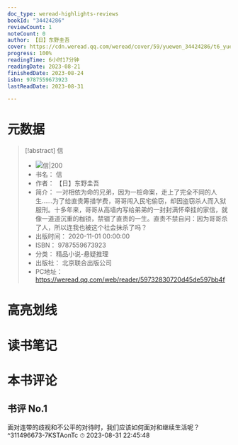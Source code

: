 ```yaml
---
doc_type: weread-highlights-reviews
bookId: "34424286"
reviewCount: 1
noteCount: 0
author: 【日】东野圭吾
cover: https://cdn.weread.qq.com/weread/cover/59/yuewen_34424286/t6_yuewen_344242861722245441.jpg
progress: 100%
readingTime: 6小时17分钟
readingDate: 2023-08-21
finishedDate: 2023-08-24
isbn: 9787559673923
lastReadDate: 2023-08-31

---
```

# 元数据
> [!abstract] 信
> - ![ 信|200](https://cdn.weread.qq.com/weread/cover/59/yuewen_34424286/t6_yuewen_344242861722245441.jpg)
> - 书名： 信
> - 作者： 【日】东野圭吾
> - 简介： 一对相依为命的兄弟，因为一桩命案，走上了完全不同的人生……为了给直贵筹措学费，哥哥闯入民宅偷窃，却因盗窃杀人而入狱服刑。十多年来，哥哥从高墙内写给弟弟的一封封满怀牵挂的家信，就像一道道沉重的枷锁，禁锢了直贵的一生。直贵不禁自问：因为哥哥杀了人，所以连我也被这个社会抹杀了吗？
> - 出版时间： 2020-11-01 00:00:00
> - ISBN： 9787559673923
> - 分类： 精品小说-悬疑推理
> - 出版社： 北京联合出版公司
> - PC地址：https://weread.qq.com/web/reader/59732830720d45de597bb4f

# 高亮划线

# 读书笔记

# 本书评论

## 书评 No.1 
面对连带的歧视和不公平的对待时，我们应该如何面对和继续生活呢？ ^311496673-7KSTAonTc
⏱ 2023-08-31 22:45:48

